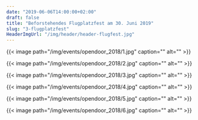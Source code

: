 ```yaml
---
date: "2019-06-06T14:00:00+02:00"
draft: false
title: "Beforstehendes Flugplatzfest am 30. Juni 2019"
slug: "3-flugplatzfest"
HeaderImgUrl: "/img/header/header-flugfest.jpg"
---
```



{{< image path="/img/events/opendoor_2018/1.jpg" caption="" alt="" >}}
<p></p>
{{< image path="/img/events/opendoor_2018/2.jpg" caption="" alt="" >}}
<p></p>
{{< image path="/img/events/opendoor_2018/3.jpg" caption="" alt="" >}}
<p></p>
{{< image path="/img/events/opendoor_2018/4.jpg" caption="" alt="" >}}
<p></p>
{{< image path="/img/events/opendoor_2018/5.jpg" caption="" alt="" >}}
<p></p>
{{< image path="/img/events/opendoor_2018/6.jpg" caption="" alt="" >}}
<p></p>